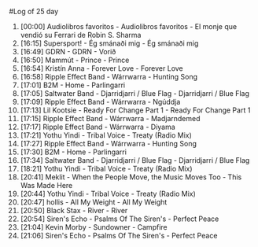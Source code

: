 #Log of 25 day

1. [00:00] Audiolibros favoritos - Audiolibros favoritos - El monje que vendió su Ferrari de Robin S. Sharma
1. [16:15] Supersport! - Ég smánaði mig - Ég smánaði mig
1. [16:49] GDRN - GDRN - Vorið
1. [16:50] Mammút - Prince - Prince
1. [16:54] Kristín Anna - Forever Love - Forever Love
1. [16:58] Ripple Effect Band - Wárrwarra - Hunting Song
1. [17:01] B2M - Home - Parlingarri
1. [17:05] Saltwater Band - Djarridjarri / Blue Flag - Djarridjarri / Blue Flag
1. [17:09] Ripple Effect Band - Wárrwarra - Ngúddja
1. [17:13] Lil Kootsie - Ready For Change Part 1 - Ready For Change Part 1
1. [17:15] Ripple Effect Band - Wárrwarra - Madjarndemed
1. [17:17] Ripple Effect Band - Wárrwarra - Diyama
1. [17:21] Yothu Yindi - Tribal Voice - Treaty (Radio Mix)
1. [17:27] Ripple Effect Band - Wárrwarra - Hunting Song
1. [17:30] B2M - Home - Parlingarri
1. [17:34] Saltwater Band - Djarridjarri / Blue Flag - Djarridjarri / Blue Flag
1. [18:21] Yothu Yindi - Tribal Voice - Treaty (Radio Mix)
1. [20:41] Meklit - When the People Move, the Music Moves Too - This Was Made Here
1. [20:44] Yothu Yindi - Tribal Voice - Treaty (Radio Mix)
1. [20:47] hollis - All My Weight - All My Weight
1. [20:50] Black Stax - River - River
1. [20:54] Siren's Echo - Psalms Of The Siren's - Perfect Peace
1. [21:04] Kevin Morby - Sundowner - Campfire
1. [21:06] Siren's Echo - Psalms Of The Siren's - Perfect Peace
